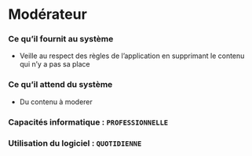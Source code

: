 # Modérateur

### Ce qu’il fournit au système
- Veille au respect des règles de l’application en supprimant le contenu qui n’y a pas sa place

### Ce qu’il attend du système
- Du contenu à moderer

### Capacités informatique : ``` PROFESSIONNELLE ```

### Utilisation du logiciel : ``` QUOTIDIENNE ```

